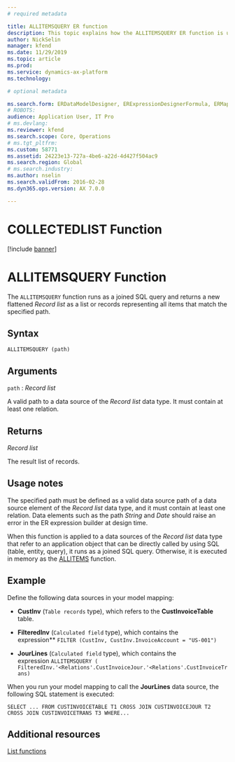 ```yaml
---
# required metadata

title: ALLITEMSQUERY ER function
description: This topic explains how the ALLITEMSQUERY ER function is used
author: NickSelin
manager: kfend
ms.date: 11/29/2019
ms.topic: article
ms.prod: 
ms.service: dynamics-ax-platform
ms.technology: 

# optional metadata

ms.search.form: ERDataModelDesigner, ERExpressionDesignerFormula, ERMappedFormatDesigner, ERModelMappingDesigner
# ROBOTS: 
audience: Application User, IT Pro
# ms.devlang: 
ms.reviewer: kfend
ms.search.scope: Core, Operations
# ms.tgt_pltfrm: 
ms.custom: 58771
ms.assetid: 24223e13-727a-4be6-a22d-4d427f504ac9
ms.search.region: Global
# ms.search.industry: 
ms.author: nselin
ms.search.validFrom: 2016-02-28
ms.dyn365.ops.version: AX 7.0.0

---
```


# <a name="COLLECTEDLIST">COLLECTEDLIST Function</a>

[!include [banner](../includes/banner.md)]

# <a name="ALLITEMSQUERY">ALLITEMSQUERY Function</a>

The `ALLITEMSQUERY` function runs as a joined SQL query and returns a new flattened *Record list* as a list or records representing all items that match the specified path.

## Syntax

```
ALLITEMSQUERY (path)
```

## Arguments

`path` : *Record list*

A valid path to a data source of the *Record list* data type. It must contain at least one relation.

## Returns

*Record list*

The result list of records.

## Usage notes

The specified path must be defined as a valid data source path of a data source element of the *Record list* data type, and it must contain at least one relation. Data elements such as the path *String* and *Date* should raise an error in the ER
expression builder at design time.

When this function is applied to a data sources of the *Record list* data type that refer to an application object that can be directly called by using SQL (table, entity, query), it runs as a joined SQL query. Otherwise, it is executed
in memory as the [ALLITEMS](er-functions-list-allitems.md) function.

## Example

Define the following data sources in your model mapping:

-   **CustInv** (`Table records` type), which refers to the
    **CustInvoiceTable** table.

-   **FilteredInv** (`Calculated field` type), which contains the expression** `FILTER (CustInv, CustInv.InvoiceAccount = "US-001")`

-   **JourLines** (`Calculated field` type), which contains the
    expression `ALLITEMSQUERY ( FilteredInv.'<Relations'.CustInvoiceJour.'<Relations'.CustInvoiceTrans)`

When you run your model mapping to call the **JourLines** data source, the following SQL statement is executed:

`SELECT ... FROM CUSTINVOICETABLE T1 CROSS JOIN CUSTINVOICEJOUR T2 CROSS JOIN
CUSTINVOICETRANS T3 WHERE...`


## Additional resources

[List functions](er-functions-category-list.md)
